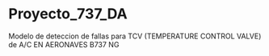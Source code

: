 # Proyecto_737_DA
Modelo de deteccion de fallas para TCV (TEMPERATURE CONTROL VALVE) de A/C EN AERONAVES B737 NG
